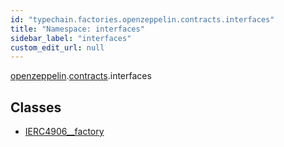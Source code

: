 ```yaml
---
id: "typechain.factories.openzeppelin.contracts.interfaces"
title: "Namespace: interfaces"
sidebar_label: "interfaces"
custom_edit_url: null
---
```


[openzeppelin](typechain.factories.openzeppelin.md).[contracts](typechain.factories.openzeppelin.contracts.md).interfaces

## Classes

- [IERC4906\_\_factory](../classes/typechain.factories.openzeppelin.contracts.interfaces.IERC4906__factory.md)
